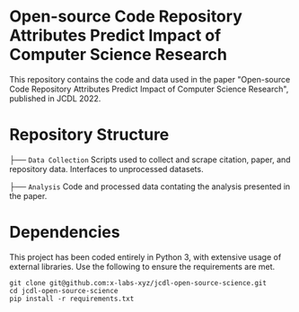 # Open-source Code Repository Attributes Predict Impact of Computer Science Research
This repository contains the code and data used in the paper "Open-source Code Repository Attributes Predict Impact of Computer Science Research", published in JCDL 2022.

# Repository Structure
├── `Data Collection` Scripts used to collect and scrape citation, paper, and repository data. Interfaces to unprocessed datasets.

├── `Analysis` Code and processed data contating the analysis presented in the paper. 

# Dependencies
This project has been coded entirely in Python 3, with extensive usage of external libraries. Use the following to ensure the requirements are met.
```
git clone git@github.com:x-labs-xyz/jcdl-open-source-science.git
cd jcdl-open-source-science
pip install -r requirements.txt
```
